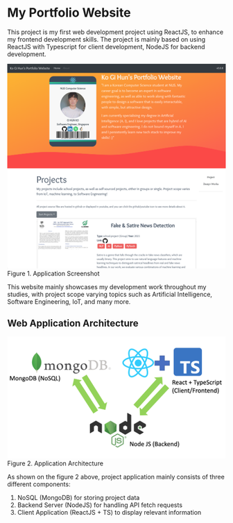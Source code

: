 # My Portfolio Website

This project is my first web development project using ReactJS, to enhance my frontend development skills. The project is mainly based on using ReactJS with Typescript for client development, NodeJS for backend development.

![Application Screenshot](./docs/img/app.png)
Figure 1. Application Screenshot

This website mainly showcases my development work throughout my studies, with project scope varying topics such as Artificial Intelligence, Software Engineering, IoT, and many more.

## Web Application Architecture

![Application Architecture](./docs/img/app_architecture.png)
Figure 2. Application Architecture

As shown on the figure 2 above, project application mainly consists of three different components:
1. NoSQL (MongoDB) for storing project data
1. Backend Server (NodeJS) for handling API fetch requests
1. Client Application (ReactJS + TS) to display relevant information
